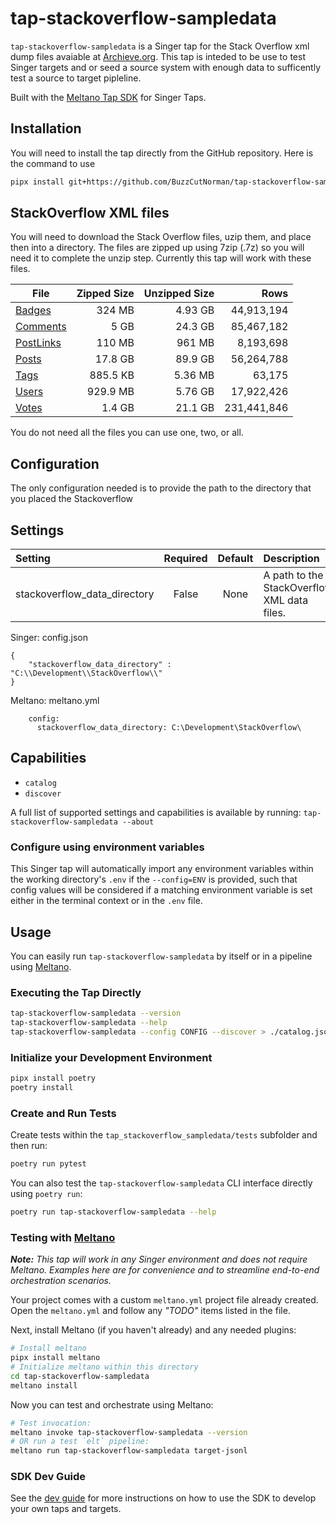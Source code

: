 # tap-stackoverflow-sampledata

`tap-stackoverflow-sampledata` is a Singer tap for the Stack Overflow xml dump files avaiable at [Archieve.org](https://archive.org/details/stackexchange).  This tap is inteded to be use to test Singer targets and or seed a source system with enough data to sufficently test a source to target pipleline.  

Built with the [Meltano Tap SDK](https://sdk.meltano.com) for Singer Taps.

## Installation

You will need to install the tap directly from the GitHub repository.  Here is the command to use

```bash
pipx install git+https://github.com/BuzzCutNorman/tap-stackoverflow-sampledata.git
```

## StackOverflow XML files

You will need to download the Stack Overflow files, uzip them, and place then into a directory.  The files are zipped up using 7zip (.7z) so you will need it to complete the unzip step.  Currently this tap will work with these files. 

|File                                                                                 | Zipped Size | Unzipped Size | Rows     |
|-------------------------------------------------------------------------------------|------------:|--------------:|---------:|
[Badges](https://archive.org/download/stackexchange/stackoverflow.com-Badges.7z)      | 324 MB      | 4.93 GB       | 44,913,194
[Comments](https://archive.org/download/stackexchange/stackoverflow.com-Comments.7z)  | 5 GB        | 24.3 GB       | 85,467,182
[PostLinks](https://archive.org/download/stackexchange/stackoverflow.com-PostLinks.7z)| 110 MB      | 961 MB        | 8,193,698
[Posts](https://archive.org/download/stackexchange/stackoverflow.com-Posts.7z)        | 17.8 GB     | 89.9 GB       | 56,264,788
[Tags](https://archive.org/download/stackexchange/stackoverflow.com-Tags.7z)          | 885.5 KB    | 5.36 MB       | 63,175
[Users](https://archive.org/download/stackexchange/stackoverflow.com-Users.7z)        | 929.9 MB    | 5.76 GB       | 17,922,426
[Votes](https://archive.org/download/stackexchange/stackoverflow.com-Votes.7z)        | 1.4 GB      | 21.1 GB       | 231,441,846

You do not need all the files you can use one, two, or all.  

## Configuration

The only configuration needed is to provide the path to the directory that you placed the Stackoverflow 

## Settings

| Setting                     | Required | Default | Description |
|:----------------------------|:--------:|:-------:|:------------|
| stackoverflow_data_directory| False    | None    | A path to the StackOverflow XML data files. |

Singer: config.json
```
{
	"stackoverflow_data_directory" : "C:\\Development\\StackOverflow\\"
}
```

Meltano: meltano.yml
```
    config:
      stackoverflow_data_directory: C:\Development\StackOverflow\
```

## Capabilities

* `catalog`
* `discover`

A full list of supported settings and capabilities is available by running: `tap-stackoverflow-sampledata --about`

### Configure using environment variables

This Singer tap will automatically import any environment variables within the working directory's
`.env` if the `--config=ENV` is provided, such that config values will be considered if a matching
environment variable is set either in the terminal context or in the `.env` file.

## Usage

You can easily run `tap-stackoverflow-sampledata` by itself or in a pipeline using [Meltano](https://meltano.com/).

### Executing the Tap Directly

```bash
tap-stackoverflow-sampledata --version
tap-stackoverflow-sampledata --help
tap-stackoverflow-sampledata --config CONFIG --discover > ./catalog.json
```

### Initialize your Development Environment

```bash
pipx install poetry
poetry install
```

### Create and Run Tests

Create tests within the `tap_stackoverflow_sampledata/tests` subfolder and
  then run:

```bash
poetry run pytest
```

You can also test the `tap-stackoverflow-sampledata` CLI interface directly using `poetry run`:

```bash
poetry run tap-stackoverflow-sampledata --help
```

### Testing with [Meltano](https://www.meltano.com)

_**Note:** This tap will work in any Singer environment and does not require Meltano.
Examples here are for convenience and to streamline end-to-end orchestration scenarios._

Your project comes with a custom `meltano.yml` project file already created. Open the `meltano.yml` and follow any _"TODO"_ items listed in
the file.

Next, install Meltano (if you haven't already) and any needed plugins:

```bash
# Install meltano
pipx install meltano
# Initialize meltano within this directory
cd tap-stackoverflow-sampledata
meltano install
```

Now you can test and orchestrate using Meltano:

```bash
# Test invocation:
meltano invoke tap-stackoverflow-sampledata --version
# OR run a test `elt` pipeline:
meltano run tap-stackoverflow-sampledata target-jsonl
```

### SDK Dev Guide

See the [dev guide](https://sdk.meltano.com/en/latest/dev_guide.html) for more instructions on how to use the SDK to
develop your own taps and targets.
